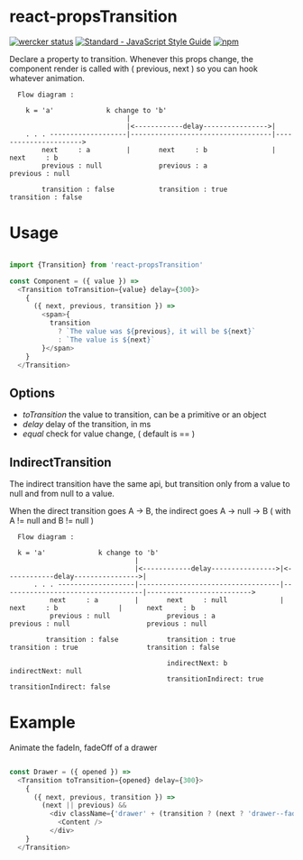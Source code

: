 react-propsTransition
===

[![wercker status](https://app.wercker.com/status/390b3b425f0799a5084092760048901a/s/master "wercker status")](https://app.wercker.com/project/byKey/390b3b425f0799a5084092760048901a)
[![Standard - JavaScript Style Guide](https://img.shields.io/badge/code%20style-standard-brightgreen.svg)](http://standardjs.com/)
[![npm](https://img.shields.io/npm/v/react-propstransition.svg)](https://www.npmjs.com/package/react-propstransition)

Declare a property to transition. Whenever this props change, the component render is called with ( previous, next ) so you can hook whatever animation.

```
  Flow diagram :

    k = 'a'             k change to 'b'
                             |
                             |<------------delay---------------->|
    . . . -------------------|-----------------------------------|---------------------->
        next     : a         |       next     : b                |   next     : b
        previous : null              previous : a                    previous : null

        transition : false           transition : true               transition : false
```

# Usage

```javascript

import {Transition} from 'react-propsTransition'

const Component = ({ value }) =>
  <Transition toTransition={value} delay={300}>
    {
      ({ next, previous, transition }) =>
        <span>{
          transition
            ? `The value was ${previous}, it will be ${next}`
            : `The value is ${next}`
        }</span>
    }
  </Transition>

```

## Options

- _toTransition_    the value to transition, can be a primitive or an object
- _delay_           delay of the transition, in ms 
- _equal_           check for value change, ( default is == )

## IndirectTransition

The indirect transition have the same api, but transition only from a value to null and from null to a value.

When the direct transition goes A -> B, the indirect goes A -> null -> B ( with A != null and B != null )

```
  Flow diagram :

  k = 'a'             k change to 'b'
                               |
                               |<------------delay---------------->|<------------delay---------------->|
      . . . -------------------|-----------------------------------|-----------------------------------|-------------------------->
          next     : a         |       next     : null             |        next     : b               |      next     : b
          previous : null              previous : a                         previous : null                   previous : null
  
         transition : false            transition : true                    transition : true                 transition : false
  
                                       indirectNext: b                      indirectNext: null
                                       transitionIndirect: true             transitionIndirect: false
```

# Example

Animate the fadeIn, fadeOff of a drawer

```javascript

const Drawer = ({ opened }) =>
  <Transition toTransition={opened} delay={300}>
    {
      ({ next, previous, transition }) =>
        (next || previous) &&
          <div className={'drawer' + (transition ? (next ? 'drawer--fadeIn' : 'drawer--fadeOut') : '')}>
            <Content />
          </div>
    }
  </Transition>

```